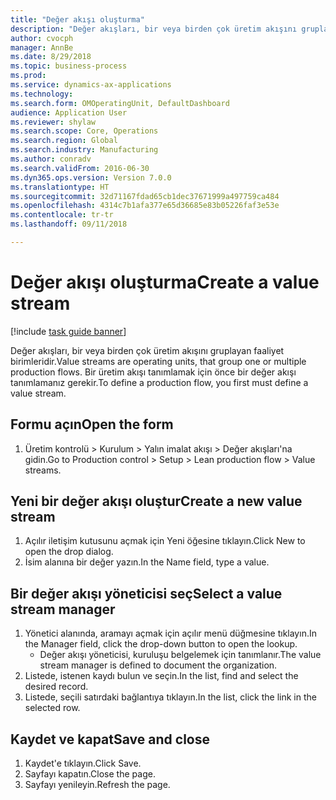 ```yaml
--- 
title: "Değer akışı oluşturma"
description: "Değer akışları, bir veya birden çok üretim akışını gruplayan faaliyet birimleridir."
author: cvocph
manager: AnnBe
ms.date: 8/29/2018
ms.topic: business-process
ms.prod: 
ms.service: dynamics-ax-applications
ms.technology: 
ms.search.form: OMOperatingUnit, DefaultDashboard
audience: Application User
ms.reviewer: shylaw
ms.search.scope: Core, Operations
ms.search.region: Global
ms.search.industry: Manufacturing
ms.author: conradv
ms.search.validFrom: 2016-06-30
ms.dyn365.ops.version: Version 7.0.0
ms.translationtype: HT
ms.sourcegitcommit: 32d71167fdad65cb1dec37671999a497759ca484
ms.openlocfilehash: 4314c7b1afa377e65d36685e83b05226faf3e53e
ms.contentlocale: tr-tr
ms.lasthandoff: 09/11/2018

---
```

# <a name="create-a-value-stream"></a><span data-ttu-id="d3a35-103">Değer akışı oluşturma</span><span class="sxs-lookup"><span data-stu-id="d3a35-103">Create a value stream</span></span>

[!include [task guide banner](../../includes/task-guide-banner.md)]

<span data-ttu-id="d3a35-104">Değer akışları, bir veya birden çok üretim akışını gruplayan faaliyet birimleridir.</span><span class="sxs-lookup"><span data-stu-id="d3a35-104">Value streams are operating units, that group one or multiple production flows.</span></span> <span data-ttu-id="d3a35-105">Bir üretim akışı tanımlamak için önce bir değer akışı tanımlamanız gerekir.</span><span class="sxs-lookup"><span data-stu-id="d3a35-105">To define a production flow, you first must define a value stream.</span></span>


## <a name="open-the-form"></a><span data-ttu-id="d3a35-106">Formu açın</span><span class="sxs-lookup"><span data-stu-id="d3a35-106">Open the form</span></span>
1. <span data-ttu-id="d3a35-107">Üretim kontrolü > Kurulum > Yalın imalat akışı > Değer akışları'na gidin.</span><span class="sxs-lookup"><span data-stu-id="d3a35-107">Go to Production control > Setup > Lean production flow > Value streams.</span></span>

## <a name="create-a-new-value-stream"></a><span data-ttu-id="d3a35-108">Yeni bir değer akışı oluştur</span><span class="sxs-lookup"><span data-stu-id="d3a35-108">Create a new value stream</span></span>
1. <span data-ttu-id="d3a35-109">Açılır iletişim kutusunu açmak için Yeni öğesine tıklayın.</span><span class="sxs-lookup"><span data-stu-id="d3a35-109">Click New to open the drop dialog.</span></span>
2. <span data-ttu-id="d3a35-110">İsim alanına bir değer yazın.</span><span class="sxs-lookup"><span data-stu-id="d3a35-110">In the Name field, type a value.</span></span>

## <a name="select-a-value-stream-manager"></a><span data-ttu-id="d3a35-111">Bir değer akışı yöneticisi seç</span><span class="sxs-lookup"><span data-stu-id="d3a35-111">Select a value stream manager</span></span>
1. <span data-ttu-id="d3a35-112">Yönetici alanında, aramayı açmak için açılır menü düğmesine tıklayın.</span><span class="sxs-lookup"><span data-stu-id="d3a35-112">In the Manager field, click the drop-down button to open the lookup.</span></span>
    * <span data-ttu-id="d3a35-113">Değer akışı yöneticisi, kuruluşu belgelemek için tanımlanır.</span><span class="sxs-lookup"><span data-stu-id="d3a35-113">The value stream manager is defined to document the organization.</span></span>  
2. <span data-ttu-id="d3a35-114">Listede, istenen kaydı bulun ve seçin.</span><span class="sxs-lookup"><span data-stu-id="d3a35-114">In the list, find and select the desired record.</span></span>
3. <span data-ttu-id="d3a35-115">Listede, seçili satırdaki bağlantıya tıklayın.</span><span class="sxs-lookup"><span data-stu-id="d3a35-115">In the list, click the link in the selected row.</span></span>

## <a name="save-and-close"></a><span data-ttu-id="d3a35-116">Kaydet ve kapat</span><span class="sxs-lookup"><span data-stu-id="d3a35-116">Save and close</span></span>
1. <span data-ttu-id="d3a35-117">Kaydet'e tıklayın.</span><span class="sxs-lookup"><span data-stu-id="d3a35-117">Click Save.</span></span>
2. <span data-ttu-id="d3a35-118">Sayfayı kapatın.</span><span class="sxs-lookup"><span data-stu-id="d3a35-118">Close the page.</span></span>
3. <span data-ttu-id="d3a35-119">Sayfayı yenileyin.</span><span class="sxs-lookup"><span data-stu-id="d3a35-119">Refresh the page.</span></span>


